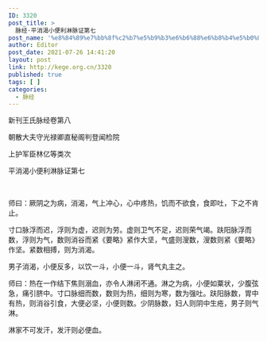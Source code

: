 ```yaml
---
ID: 3320
post_title: >
  脉经·平消渴小便利淋脉证第七
post_name: '%e8%84%89%e7%bb%8f%c2%b7%e5%b9%b3%e6%b6%88%e6%b8%b4%e5%b0%8f%e4%be%bf%e5%88%a9%e6%b7%8b%e8%84%89%e8%af%81%e7%ac%ac%e4%b8%83'
author: Editor
post_date: 2021-07-26 14:41:20
layout: post
link: http://kege.org.cn/3320
published: true
tags: [ ]
categories:
  - 脉经
---
```

新刊王氏脉经卷第八

朝散大夫守光禄卿直秘阁判登闻检院

上护军臣林亿等类次

平消渴小便利淋脉证第七

&nbsp;

师曰：厥阴之为病，消渴，气上冲心，心中疼热，饥而不欲食，食即吐，下之不肯止。

寸口脉浮而迟，浮则为虚，迟则为劳。虚则卫气不足，迟则荣气竭。趺阳脉浮而数，浮则为气，数则消谷而紧《要略》紧作大坚，气盛则溲数，溲数则紧《要略》作坚。紧数相搏，则为消渴。

男子消渴，小便反多，以饮一斗，小便一斗，肾气丸主之。

师曰：热在一作结下焦则溺血，亦令人淋闭不通。淋之为病，小便如粟状，少腹弦急，痛引脐中。寸口脉细而数，数则为热，细则为寒，数为强吐。趺阳脉数，胃中有热，则消谷引食，大便必坚，小便则数。少阴脉数，妇人则阴中生疮，男子则气淋。

淋家不可发汗，发汗则必便血。